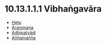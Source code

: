 

# 10.13.1.1.1 Vibhaṅgavāra

* [Hetu](10.13.1.1.1/Hetu.md)
* [Ārammaṇa](10.13.1.1.1/Arammana.md)
* [Adhipatyādi](10.13.1.1.1/Adhipatyadi.md)
* [Aññamañña](10.13.1.1.1/Annamanna.md)



